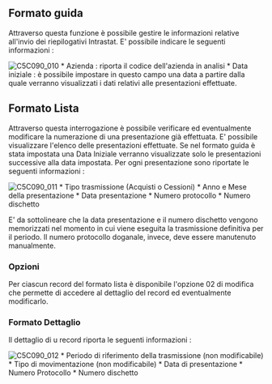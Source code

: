 ## Formato guida

Attraverso questa funzione è possibile gestire le informazioni relative all'invio dei riepilogativi Intrastat.
E' possibile indicare le seguenti informazioni : 

![C5C090_010](http://localhost:3000/immagini/MBDOC_OGG-P_B£G11GX/C5C090_010.png)
 \* Azienda :  riporta il codice dell'azienda in analisi
 \* Data iniziale :  è possibile impostare in questo campo una data a partire dalla quale verranno visualizzati i dati relativi alle presentazioni effettuate.

## Formato Lista

Attraverso questa interrogazione è possibile verificare ed eventualmente modificare la numerazione di una presentazione già effettuata.
E' possibile visualizzare l'elenco delle presentazioni effettuate. Se nel formato guida è stata impostata una Data Iniziale verranno visualizzate solo le presentazioni successive alla data impostata.
Per ogni presentazione sono riportate le seguenti informazioni : 

![C5C090_011](http://localhost:3000/immagini/MBDOC_OGG-P_B£G11GX/C5C090_011.png)
 \* Tipo trasmissione (Acquisti o Cessioni)
 \* Anno e Mese della presentazione
 \* Data presentazione
 \* Numero protocollo
 \* Numero dischetto

E' da sottolineare che la data presentazione e il numero dischetto vengono memorizzati nel momento in cui viene eseguita la trasmissione definitiva per il periodo. Il numero protocollo doganale, invece, deve essere manutenuto manualmente.

### Opzioni

Per ciascun record del formato lista è disponibile l'opzione 02 di modifica che permette di accedere al dettaglio del record ed eventualmente modificarlo.

### Formato Dettaglio

Il dettaglio di u record riporta le seguenti informazioni : 

![C5C090_012](http://localhost:3000/immagini/MBDOC_OGG-P_B£G11GX/C5C090_012.png)
 \* Periodo di riferimento della trasmissione (non modificabile)
 \* Tipo di movimentazione (non modificabile)
 \* Data di presentazione
 \* Numero Protocollo
 \* Numero dischetto
